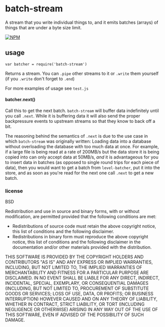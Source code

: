 # batch-stream

A stream that you write individual things to, and it emits batches (arrays) of things that are under a byte size limit.

[![NPM](https://nodei.co/npm/batch-stream.png)](https://nodei.co/npm/batch-stream/)

## usage

```
var batcher = require('batch-stream')
```

Returns a stream. You can `.pipe` other streams to it or `.write` them yourself (if you `.write` don't forget to `.end`)

For more examples of usage see `test.js`

#### batcher.next()

Call this to get the next batch. `batch-stream` will buffer data indefinitely until you call `.next`. While it is buffering data it will also send the proper backpressure events to upstream streams so that they know to back off a bit.

The reasoning behind the semantics of `.next` is due to the use case in which `batch-stream` was originally written: Loading data into a database without overloading the database with too much data at once. For example, if a large file is being read at a rate of 200MB/s but the data store it is being copied into can only accept data at 50MB/s, *and* it is advantageous for you to insert data in batches (as opposed to single round trips for each piece of data), then you would want to get a batch from `level-batcher`, put it into the store, and as soon as you're read for the next one call `.next` to get a new batch.

### license

BSD

Redistribution and use in source and binary forms, with or without
modification, are permitted provided that the following conditions are met:

  * Redistributions of source code must retain the above copyright
    notice, this list of conditions and the following disclaimer.
  * Redistributions in binary form must reproduce the above copyright
    notice, this list of conditions and the following disclaimer in the
    documentation and/or other materials provided with the distribution.

THIS SOFTWARE IS PROVIDED BY THE COPYRIGHT HOLDERS AND CONTRIBUTORS "AS IS"
AND ANY EXPRESS OR IMPLIED WARRANTIES, INCLUDING, BUT NOT LIMITED TO, THE
IMPLIED WARRANTIES OF MERCHANTABILITY AND FITNESS FOR A PARTICULAR PURPOSE
ARE DISCLAIMED. IN NO EVENT SHALL <COPYRIGHT HOLDER> BE LIABLE FOR ANY
DIRECT, INDIRECT, INCIDENTAL, SPECIAL, EXEMPLARY, OR CONSEQUENTIAL DAMAGES
(INCLUDING, BUT NOT LIMITED TO, PROCUREMENT OF SUBSTITUTE GOODS OR SERVICES;
LOSS OF USE, DATA, OR PROFITS; OR BUSINESS INTERRUPTION) HOWEVER CAUSED AND
ON ANY THEORY OF LIABILITY, WHETHER IN CONTRACT, STRICT LIABILITY, OR TORT
(INCLUDING NEGLIGENCE OR OTHERWISE) ARISING IN ANY WAY OUT OF THE USE OF
THIS SOFTWARE, EVEN IF ADVISED OF THE POSSIBILITY OF SUCH DAMAGE.

